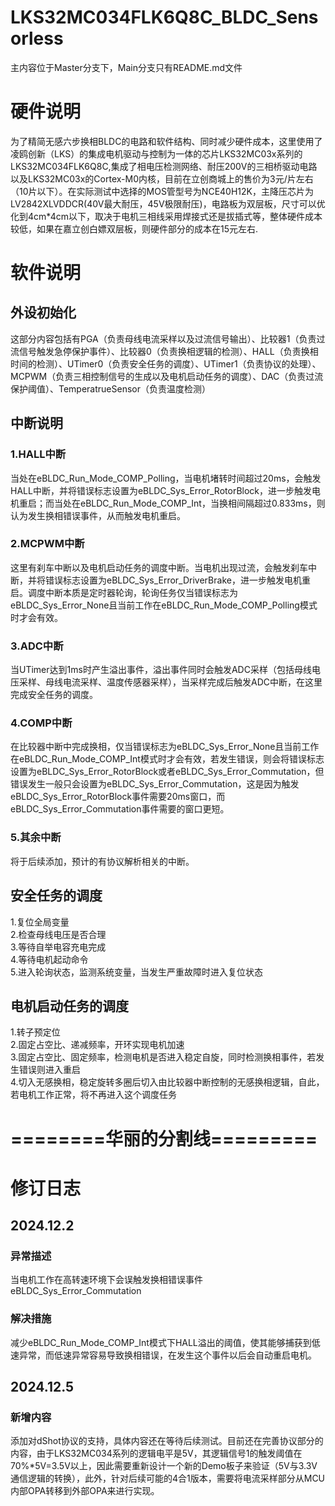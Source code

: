 # LKS32MC034FLK6Q8C_BLDC_Sensorless
主内容位于Master分支下，Main分支只有README.md文件
# 硬件说明
为了精简无感六步换相BLDC的电路和软件结构、同时减少硬件成本，这里使用了凌鸥创新（LKS）的集成电机驱动与控制为一体的芯片LKS32MC03x系列的LKS32MC034FLK6Q8C,集成了相电压检测网络、耐压200V的三相桥驱动电路以及LKS32MC03x的Cortex-M0内核，目前在立创商城上的售价为3元/片左右（10片以下）。在实际测试中选择的MOS管型号为NCE40H12K，主降压芯片为LV2842XLVDDCR(40V最大耐压，45V极限耐压)，电路板为双层板，尺寸可以优化到4cm*4cm以下，取决于电机三相线采用焊接式还是拔插式等，整体硬件成本较低，如果在嘉立创白嫖双层板，则硬件部分的成本在15元左右.
# 软件说明
## 外设初始化
这部分内容包括有PGA（负责母线电流采样以及过流信号输出）、比较器1（负责过流信号触发急停保护事件）、比较器0（负责换相逻辑的检测）、HALL（负责换相时间的检测）、UTimer0（负责安全任务的调度）、UTimer1（负责协议的处理）、MCPWM（负责三相控制信号的生成以及电机启动任务的调度）、DAC（负责过流保护阈值）、TemperatrueSensor（负责温度检测）
## 中断说明
### 1.HALL中断
当处在eBLDC_Run_Mode_COMP_Polling，当电机堵转时间超过20ms，会触发HALL中断，并将错误标志设置为eBLDC_Sys_Error_RotorBlock，进一步触发电机重启；而当处在eBLDC_Run_Mode_COMP_Int，当换相间隔超过0.833ms，则认为发生换相错误事件，从而触发电机重启。
### 2.MCPWM中断
这里有刹车中断以及电机启动任务的调度中断。当电机出现过流，会触发刹车中断，并将错误标志设置为eBLDC_Sys_Error_DriverBrake，进一步触发电机重启。调度中断本质是定时器轮询，轮询任务仅当错误标志为eBLDC_Sys_Error_None且当前工作在eBLDC_Run_Mode_COMP_Polling模式时才会有效。
### 3.ADC中断
当UTimer达到1ms时产生溢出事件，溢出事件同时会触发ADC采样（包括母线电压采样、母线电流采样、温度传感器采样），当采样完成后触发ADC中断，在这里完成安全任务的调度。
### 4.COMP中断
在比较器中断中完成换相，仅当错误标志为eBLDC_Sys_Error_None且当前工作在eBLDC_Run_Mode_COMP_Int模式时才会有效，若发生错误，则会将错误标志设置为eBLDC_Sys_Error_RotorBlock或者eBLDC_Sys_Error_Commutation，但错误发生一般只会设置为eBLDC_Sys_Error_Commutation，这是因为触发eBLDC_Sys_Error_RotorBlock事件需要20ms窗口，而eBLDC_Sys_Error_Commutation事件需要的窗口更短。
### 5.其余中断
将于后续添加，预计的有协议解析相关的中断。
## 安全任务的调度
1.复位全局变量<br>
2.检查母线电压是否合理<br>
3.等待自举电容充电完成<br>
4.等待电机起动命令<br>
5.进入轮询状态，监测系统变量，当发生严重故障时进入复位状态<br>
## 电机启动任务的调度
1.转子预定位<br>
2.固定占空比、递减频率，开环实现电机加速<br>
3.固定占空比、固定频率，检测电机是否进入稳定自旋，同时检测换相事件，若发生错误则进入重启<br>
4.切入无感换相，稳定旋转多圈后切入由比较器中断控制的无感换相逻辑，自此，若电机工作正常，将不再进入这个调度任务<br>
# ========华丽的分割线=========
# 修订日志
## 2024.12.2
### 异常描述
当电机工作在高转速环境下会误触发换相错误事件eBLDC_Sys_Error_Commutation
### 解决措施
减少eBLDC_Run_Mode_COMP_Int模式下HALL溢出的阈值，使其能够捕获到低速异常，而低速异常容易导致换相错误，在发生这个事件以后会自动重启电机。
## 2024.12.5
### 新增内容
添加对dShot协议的支持，具体内容还在等待后续测试。目前还在完善协议部分的内容，由于LKS32MC034系列的逻辑电平是5V，其逻辑信号1的触发阈值在70%*5V=3.5V以上，因此需要重新设计一个新的Demo板子来验证（5V与3.3V通信逻辑的转换），此外，针对后续可能的4合1版本，需要将电流采样部分从MCU内部OPA转移到外部OPA来进行实现。
